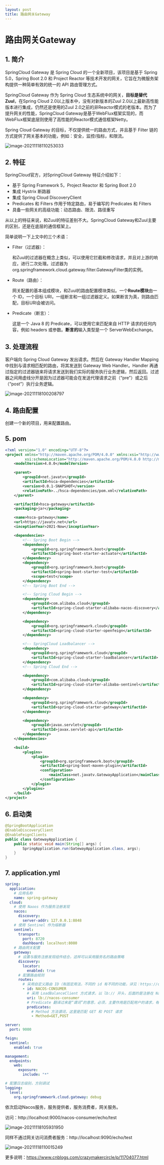 ```yaml
---
layout: post
title: 路由网关Gateway
---
```


# 路由网关Gateway
## 1. 简介

SpringCloud Gateway 是 Spring Cloud 的一个全新项目，该项目是基于 Spring 5.0，Spring Boot 2.0 和 Project Reactor 等技术开发的网关，它旨在为微服务架构提供一种简单有效的统一的 API 路由管理方式。

SpringCloud Gateway 作为 Spring Cloud 生态系统中的网关，**目标是替代 Zuul**，在Spring Cloud 2.0以上版本中，没有对新版本的Zuul 2.0以上最新高性能版本进行集成，仍然还是使用的Zuul 2.0之前的非Reactor模式的老版本。而为了提升网关的性能，SpringCloud Gateway是基于WebFlux框架实现的，而WebFlux框架底层则使用了高性能的Reactor模式通信框架Netty。

Spring Cloud Gateway 的目标，不仅提供统一的路由方式，并且基于 Filter 链的方式提供了网关基本的功能，例如：安全，监控/指标，和限流。

![image-20211118110253033](https://cdn.javatv.net/note/20211118110253.png)

## 2. 特征

SpringCloud官方，对SpringCloud Gateway 特征介绍如下：

- 基于 Spring Framework 5，Project Reactor 和 Spring Boot 2.0
- 集成 Hystrix 断路器
- 集成 Spring Cloud DiscoveryClient
- Predicates 和 Filters 作用于特定路由，易于编写的 Predicates 和 Filters
- 具备一些网关的高级功能：动态路由、限流、路径重写

从以上的特征来说，和Zuul的特征差别不大。SpringCloud Gateway和Zuul主要的区别，还是在底层的通信框架上。

简单说明一下上文中的三个术语：

- Filter（过滤器）：

  和Zuul的过滤器在概念上类似，可以使用它拦截和修改请求，并且对上游的响应，进行二次处理。过滤器为org.springframework.cloud.gateway.filter.GatewayFilter类的实例。

- Route（路由）：

  网关配置的基本组成模块，和Zuul的路由配置模块类似。一个**Route模块**由一个 ID，一个目标 URI，一组断言和一组过滤器定义。如果断言为真，则路由匹配，目标URI会被访问。

- Predicate（断言）：

  这是一个 Java 8 的 Predicate，可以使用它来匹配来自 HTTP 请求的任何内容，例如 headers 或参数。**断言的**输入类型是一个 ServerWebExchange。

## 3. 处理流程

客户端向 Spring Cloud Gateway 发出请求。然后在 Gateway Handler Mapping 中找到与请求相匹配的路由，将其发送到 Gateway Web Handler。Handler 再通过指定的过滤器链来将请求发送到我们实际的服务执行业务逻辑，然后返回。过滤器之间用虚线分开是因为过滤器可能会在发送代理请求之前（“pre”）或之后（“post”）执行业务逻辑。

![image-20211118100208797](https://cdn.javatv.net/note/20211118100208.png)

## 4. 路由配置

创建一个新的项目，用来配置路由。

## 5. pom

```xml
<?xml version="1.0" encoding="UTF-8"?>
<project xmlns="http://maven.apache.org/POM/4.0.0" xmlns:xsi="http://www.w3.org/2001/XMLSchema-instance"
         xsi:schemaLocation="http://maven.apache.org/POM/4.0.0 http://maven.apache.org/xsd/maven-4.0.0.xsd">
    <modelVersion>4.0.0</modelVersion>

    <parent>
        <groupId>net.javatv</groupId>
        <artifactId>hsca-dependencies</artifactId>
        <version>0.0.1-SNAPSHOT</version>
        <relativePath>../hsca-dependencies/pom.xml</relativePath>
    </parent>

    <artifactId>hsca-gateway</artifactId>
    <packaging>jar</packaging>

    <name>hsca-gateway</name>
    <url>https://javatv.net</url>
    <inceptionYear>2021-Now</inceptionYear>

    <dependencies>
        <!-- Spring Boot Begin -->
        <dependency>
            <groupId>org.springframework.boot</groupId>
            <artifactId>spring-boot-starter-actuator</artifactId>
        </dependency>
        <dependency>
            <groupId>org.springframework.boot</groupId>
            <artifactId>spring-boot-starter-test</artifactId>
            <scope>test</scope>
        </dependency>
        <!-- Spring Boot End -->

        <!-- Spring Cloud Begin -->
        <dependency>
            <groupId>com.alibaba.cloud</groupId>
            <artifactId>spring-cloud-starter-alibaba-nacos-discovery</artifactId>
        </dependency>

        <dependency>
            <groupId>org.springframework.cloud</groupId>
            <artifactId>spring-cloud-starter-openfeign</artifactId>
        </dependency>

        <!-- SpringCloud Loadbalancer -->
        <dependency>
            <groupId>org.springframework.cloud</groupId>
            <artifactId>spring-cloud-starter-loadbalancer</artifactId>
        </dependency>
        <!-- Spring Cloud End -->

        <dependency>
            <groupId>com.alibaba.cloud</groupId>
            <artifactId>spring-cloud-starter-alibaba-sentinel</artifactId>
        </dependency>

        <dependency>
            <groupId>org.springframework.cloud</groupId>
            <artifactId>spring-cloud-starter-gateway</artifactId>
        </dependency>

        <dependency>
            <groupId>javax.servlet</groupId>
            <artifactId>javax.servlet-api</artifactId>
        </dependency>
    </dependencies>

    <build>
        <plugins>
            <plugin>
                <groupId>org.springframework.boot</groupId>
                <artifactId>spring-boot-maven-plugin</artifactId>
                <configuration>
                    <mainClass>net.javatv.GatewayApplication</mainClass>
                </configuration>
            </plugin>
        </plugins>
    </build>
</project>
```

## 6. 启动类

```java
@SpringBootApplication
@EnableDiscoveryClient
@EnableFeignClients
public class GatewayApplication {
    public static void main(String[] args) {
        SpringApplication.run(GatewayApplication.class, args);
    }
}
```

## 7. application.yml

```yaml
spring:
  application:
    # 应用名称
    name: spring-gateway
  cloud:
    # 使用 Naoos 作为服务注册发现
    nacos:
      discovery:
        server-addr: 127.0.0.1:8848
    # 使用 Sentinel 作为熔断器
    sentinel:
      transport:
        port: 8720
        dashboard: localhost:8080
    # 路由网关配置
    gateway:
      # 设置与服务注册发现组件结合，这样可以采用服务名的路由策略
      discovery:
        locator:
          enabled: true
      # 配置路由规则
      routes:
        # 采用自定义路由 ID（有固定用法，不同的 id 有不同的功能，详见：https://cloud.spring.io/spring-cloud-gateway/2.0.x/single/spring-cloud-gateway.html#gateway-route-filters）
        - id: NACOS-CONSUMER
          # 采用 LoadBalanceClient 方式请求，以 lb:// 开头，后面的是注册在 Nacos 上的服务名
          uri: lb://nacos-consumer
          # Predicate 翻译过来是“谓词”的意思，必须，主要作用是匹配用户的请求，有很多种用法
          predicates:
            # Method 方法谓词，这里是匹配 GET 和 POST 请求
            - Method=GET,POST

server:
  port: 9000

feign:
  sentinel:
    enabled: true

management:
  endpoints:
    web:
      exposure:
        include: "*"

# 配置日志级别，方别调试
logging:
  level:
    org.springframework.cloud.gateway: debug
```

依次启动Nacos服务，服务提供者，服务消费者，网关服务。

访问：http://localhost:9000/nacos-consumer/echo/test

![image-20211118105931950](https://cdn.javatv.net/note/20211118105931.png)

同样不通过网关访问消费者服务：http://localhost:9090/echo/test

![image-20211118110015249](https://cdn.javatv.net/note/20211118110015.png)

更多说明：https://www.cnblogs.com/crazymakercircle/p/11704077.html

